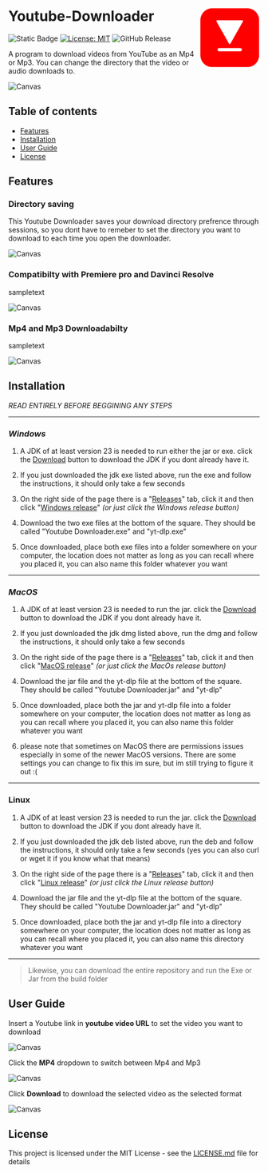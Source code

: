 # Youtube-Downloader <img src="assets/YoutubeDownloaderLogo.png" width="120px" alt="YoutubeDownloaderLogo" align="right">

![Static Badge](https://img.shields.io/badge/Java-f89820)
[![License: MIT](https://img.shields.io/badge/License-MIT-yellow.svg)](https://opensource.org/licenses/MIT)
![GitHub Release](https://img.shields.io/github/v/release/jackSeigerman/Youtube-Downloader)


A program to download videos from YouTube as an Mp4 or Mp3. You can change the directory that the video or audio downloads to. 

![Canvas](assets/YoutubeDownloader.gif)

## Table of contents
- [Features](#features)
- [Installation](#installation)
- [User Guide](#user-guide)
- [License](#license)

## Features

### Directory saving
This Youtube Downloader saves your download directory prefrence through sessions, so you dont have to remeber to set the directory you want to download to each time you open the downloader.

![Canvas](assets/YoutubeDownloaderDirectory.gif)

### Compatibilty with Premiere pro and Davinci Resolve
sampletext

![Canvas](assets/Downloading.gif)

### Mp4 and Mp3 Downloadabilty
sampletext

![Canvas](assets/Gallery.gif)

## Installation

*READ ENTIRELY BEFORE BEGGINING ANY STEPS*

---

### *Windows*

1. A JDK of at least version 23 is needed to run either the jar or exe. click the [Download](https://download.oracle.com/java/23/latest/jdk-23_windows-x64_bin.exe) button to download the JDK if you dont already have it.

2. If you just downloaded the jdk exe listed above, run the exe and follow the instructions, it should only take a few seconds

3. On the right side of the page there is a "[Releases](https://github.com/jackSeigerman/YouTube-Downloader/releases)" tab, click it and then click "[Windows release](https://github.com/jackSeigerman/YouTube-Downloader/releases/tag/v1.0.3)" *(or just click the Windows release button)*

4. Download the two exe files at the bottom of the square. They should be called "Youtube Downloader.exe" and "yt-dlp.exe" 

5. Once downloaded, place both exe files into a folder somewhere on your computer, the location does not matter as long as you can recall where you placed it, you can also name this folder whatever you want

---

### *MacOS*

1. A JDK of at least version 23 is needed to run the jar. click the [Download](https://download.oracle.com/java/23/latest/jdk-23_macos-aarch64_bin.dmg) button to download the JDK if you dont already have it.

2. If you just downloaded the jdk dmg listed above, run the dmg and follow the instructions, it should only take a few seconds

3. On the right side of the page there is a "[Releases](https://github.com/jackSeigerman/YouTube-Downloader/releases)" tab, click it and then click "[MacOS release](https://github.com/jackSeigerman/YouTube-Downloader/releases/tag/v1.0.1)" *(or just click the MacOs release button)*

6. Download the jar file and the yt-dlp file at the bottom of the square. They should be called "Youtube Downloader.jar" and "yt-dlp" 

7. Once downloaded, place both the jar and yt-dlp file into a folder somewhere on your computer, the location does not matter as long as you can recall where you placed it, you can also name this folder whatever you want

8. please note that sometimes on MacOS there are permissions issues especially in some of the newer MacOS versions. There are some settings you can change to fix this im sure, but im still trying to figure it out :(


---

### Linux

1. A JDK of at least version 23 is needed to run the jar. click the [Download](https://download.oracle.com/java/23/latest/jdk-23_linux-x64_bin.deb) button to download the JDK if you dont already have it.

2. If you just downloaded the jdk deb listed above, run the deb and follow the instructions, it should only take a few seconds (yes you can also curl or wget it if you know what that means)

3. On the right side of the page there is a "[Releases](https://github.com/jackSeigerman/YouTube-Downloader/releases)" tab, click it and then click "[Linux release](https://github.com/jackSeigerman/YouTube-Downloader/releases/tag/v1.0.0)" *(or just click the Linux release button)*

6. Download the jar file and the yt-dlp file at the bottom of the square. They should be called "Youtube Downloader.jar" and "yt-dlp" 

7. Once downloaded, place both the jar and yt-dlp file into a directory somewhere on your computer, the location does not matter as long as you can recall where you placed it, you can also name this directory whatever you want

---

>Likewise, you can download the entire repository and run the Exe or Jar from the build folder


## User Guide

Insert a Youtube link  in **youtube video URL** to set the video you want to download

![Canvas](assets/Gallery.JPG)

Click the **MP4** dropdown to switch between Mp4 and Mp3

![Canvas](assets/GenerateImage.JPG)

Click **Download** to download the selected video as the selected format

![Canvas](assets/Download.JPG)


## License
This project is licensed under the MIT License - see the [LICENSE.md](LICENSE) file for details
